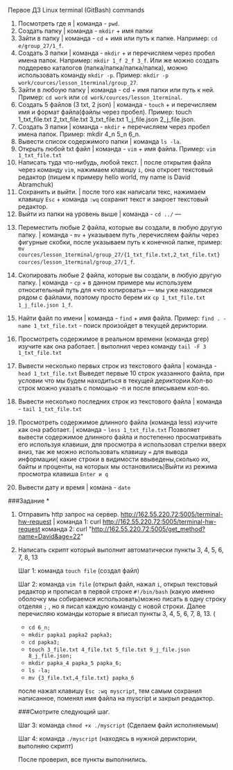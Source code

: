 Первое ДЗ
Linux terminal (GitBash) commands

1. Посмотреть где я | команда - `pwd`.
2. Создать папку | команда - `mkdir` + имя папки
3. Зайти в папку | команда - `cd` + имя или путь к папке. Например: `cd e/group_27/1_f`.
4. Создать 3 папки | команда - `mkdir` + и перечисляем через пробел имена папок. Например: `mkdir 1_f 2_f 3_f`.
   Или же можно создать поддерево каталогов (папка/папка/папка/папка), можно использовать команду `mkdir -p`. Пример:  `mkdir -p work/cources/lesson_1terminal/group_27`.
5. Зайти в любоую папку | команда - cd + имя папки или путь к ней. Пример: `cd work` или `cd work/cources/lesson_1terminal`.
6. Создать 5 файлов (3 txt, 2 json) | команда - `touch` + и перечисляем имя и формат файла(файлы через пробел). Пример: touch 1_txt_file.txt 2_txt_file.txt 3_txt_file.txt 1_j_file.json 2_j_file.json.
7. Создать 3 папки | команда - `mkdir` + перечисляем через пробел имена папок. Пример: mkdir 4_n 5_n 6_n.
8. Вывести список содержимого папки | команда `ls -la`.
9. Открыть любой txt файл | команда - `vim` + имя файла. Пример: `vim 1_txt_file.txt`
10. Написать туда что-нибудь, любой текст. | после открытия файла через команду `vim`, нажимаем клавишу `i`, она откроет текстовый редактор (пишем к примеру hello world, my name is David Abramchuk)
11. Сохранить и выйти. | после того как написали текс, нажимаем клавишу `Esc` + команда `:wq` сохранит текст и закроет текстовый редактор.
12. Выйти из папки на уровень выше | команда - `cd ../`
    —
13) Переместить любые 2 файла, которые вы создали, в любую другую папку. | команда - `mv` + указываем путь ,перечисляем файлы через фигурные скобки,
    после указываем путь к конечной папке, пример: `mv cources/lesson_1terminal/group_27/{1_txt_file.txt,2_txt_file.txt} cources/lesson_1terminal/group_27/1_f`.
14) Скопировать любые 2 файла, которые вы создали, в любую другую папку. | команда - `cp` + в данном примере мы используем относительный путь для «что копировать» — мы уже находимся рядом с файлами, поэтому просто берем их `cp 1_txt_file.txt 1_j_file.json 1_f`.
15) Найти файл по имени | команда - `find` + имя файла. Пример: `find . -name 1_txt_file.txt` - поиск произойдет в текущей дериктории.
16) Просмотреть содержимое в реальном времени (команда grep) изучите как она работает. | выполнил через команду `tail -F 3 1_txt_file.txt`
17) Вывести несколько первых строк из текстового файла | команда - `head 1_txt_file.txt` Выведет первые 10 строк указанного файла, при условии что мы будем находиться в текущей дериктории.Кол-во строк можно указать с помощью -n и после вписываем кол-во.
18) Вывести несколько последних строк из текстового файла | команда - `tail 1_txt_file.txt`
19) Просмотреть содержимое длинного файла (команда less) изучите как она работает. | команда - `less 1_txt_file.txt` Позволяет вывести содержимое длинного файла и постепенно просматривать его используя клавиши, для просмотра я использовал стрелки вверх вниз, так же можно использовать клавишу `=` для вывода информации( какие строки в видимости ввыведены,сколько их, байты и проценты, на которых мы остановились)Выйти из режима просмотра клавиша `Enter и q`

20) Вывести дату и время | комана - `date`
    

###Задание *
1) Отправить http запрос на сервер.
   http://162.55.220.72:5005/terminal-hw-request |  команда 1: curl http://162.55.220.72:5005/terminal-hw-request
   команда 2: curl "http://162.55.220.72:5005/get_method?name=David&age=22"
2) Написать скрипт который выполнит автоматически пункты 3, 4, 5, 6, 7, 8, 13
   
   Шаг 1: команда `touch file` (создал файл) 

   Шаг 2: команда `vim file` (открыл файл, нажал `i`, открыл текстовый редактор и прописал в первой строке `#!/bin/bash` (какую именно оболочку мы собираемся использовать)можно писать в одну строку отделяя `;` , но я писал каждую команду с новой строки. Далее перечисляю команды которые я вписал пункты 3, 4, 5, 6, 7, 8, 13. (
   - `cd 6_n;` 
   - `mkdir papka1 papka2 papka3;`
   - `cd papka3;`
   - `touch 3_file.txt 4_file.txt 5_file.txt 9_j_file.json 8_j_file.json;`
   - `mkdir papka_4 papka_5 papka_6;` 
   - `ls -la;`
   - `mv {3_file.txt,4_file.txt} papka_6`
 
   после нажал клавишу `Esc :wq myscript`, тем самым сохранил написанное, поменял имя файла на myscript и закрыл реадактор. 
   
   ###Смотрите следующий шаг.

   Шаг 3: команда `chmod +x ./myscript` (Сделаем файл исполняемым)
   
   Шаг 4: команда `./myscript` (находясь в нужной дериктории, выполняю скрипт)
  
   После проверил, все пункты выполнились.
